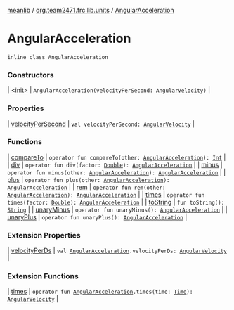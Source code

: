[meanlib](../../index.md) / [org.team2471.frc.lib.units](../index.md) / [AngularAcceleration](./index.md)

# AngularAcceleration

`inline class AngularAcceleration`

### Constructors

| [&lt;init&gt;](-init-.md) | `AngularAcceleration(velocityPerSecond: `[`AngularVelocity`](../-angular-velocity/index.md)`)` |

### Properties

| [velocityPerSecond](velocity-per-second.md) | `val velocityPerSecond: `[`AngularVelocity`](../-angular-velocity/index.md) |

### Functions

| [compareTo](compare-to.md) | `operator fun compareTo(other: `[`AngularAcceleration`](./index.md)`): `[`Int`](https://kotlinlang.org/api/latest/jvm/stdlib/kotlin/-int/index.html) |
| [div](div.md) | `operator fun div(factor: `[`Double`](https://kotlinlang.org/api/latest/jvm/stdlib/kotlin/-double/index.html)`): `[`AngularAcceleration`](./index.md) |
| [minus](minus.md) | `operator fun minus(other: `[`AngularAcceleration`](./index.md)`): `[`AngularAcceleration`](./index.md) |
| [plus](plus.md) | `operator fun plus(other: `[`AngularAcceleration`](./index.md)`): `[`AngularAcceleration`](./index.md) |
| [rem](rem.md) | `operator fun rem(other: `[`AngularAcceleration`](./index.md)`): `[`AngularAcceleration`](./index.md) |
| [times](times.md) | `operator fun times(factor: `[`Double`](https://kotlinlang.org/api/latest/jvm/stdlib/kotlin/-double/index.html)`): `[`AngularAcceleration`](./index.md) |
| [toString](to-string.md) | `fun toString(): `[`String`](https://kotlinlang.org/api/latest/jvm/stdlib/kotlin/-string/index.html) |
| [unaryMinus](unary-minus.md) | `operator fun unaryMinus(): `[`AngularAcceleration`](./index.md) |
| [unaryPlus](unary-plus.md) | `operator fun unaryPlus(): `[`AngularAcceleration`](./index.md) |

### Extension Properties

| [velocityPerDs](../velocity-per-ds.md) | `val `[`AngularAcceleration`](./index.md)`.velocityPerDs: `[`AngularVelocity`](../-angular-velocity/index.md) |

### Extension Functions

| [times](../times.md) | `operator fun `[`AngularAcceleration`](./index.md)`.times(time: `[`Time`](../-time/index.md)`): `[`AngularVelocity`](../-angular-velocity/index.md) |

